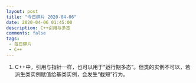 ```yaml
---
layout: post
title: "今日碎片 2020-04-06"
date: 2020-04-06 01:45:00
description: C++引用与多态
comments: false
tags: 
 - 每日碎片
 - C++
---
```


1. C++中，引用与指针一样，也可以用于“运行期多态”。但类的实例不可以，若派生类实例赋值给基类实例，会发生“截短”行为。